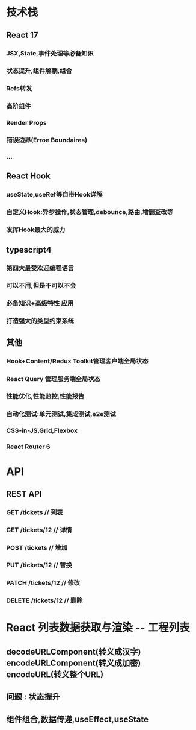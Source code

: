 # 技术栈
## React 17
### JSX,State,事件处理等必备知识
### 状态提升,组件解耦,组合
### Refs转发
### 高阶组件
### Render Props
### 错误边界(Erroe Boundaires)
### ...

## React Hook
### useState,useRef等自带Hook详解
### 自定义Hook:异步操作,状态管理,debounce,路由,增删查改等
### 发挥Hook最大的威力

## typescript4
### 第四大最受欢迎编程语言
### 可以不用,但是不可以不会
### 必备知识+高级特性 应用
### 打造强大的类型约束系统

## 其他
### Hook+Content/Redux Toolkit管理客户端全局状态
### React Query 管理服务端全局状态
### 性能优化,性能监控,性能报告
### 自动化测试:单元测试,集成测试,e2e测试 
### CSS-in-JS,Grid,Flexbox
### React Router 6


# API
## REST API
### GET /tickets // 列表
### GET /tickets/12  // 详情
### POST /tickets  // 增加
### PUT /tickets/12  // 替换 
### PATCH /tickets/12 // 修改 
### DELETE /tickets/12 // 删除 

# React 列表数据获取与渲染 -- 工程列表
## decodeURLComponent(转义成汉字) encodeURLComponent(转义成加密)  encodeURL(转义整个URL)
## 问题 : 状态提升
## 组件组合,数据传递,useEffect,useState 